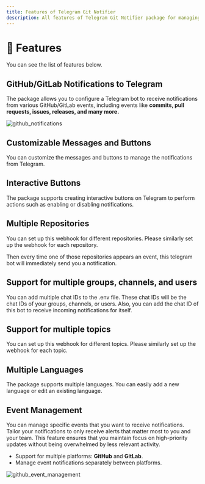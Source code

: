```yaml
---
title: Features of Telegram Git Notifier
description: All features of Telegram Git Notifier package for managing notifications from GitHub and GitLab.
---
```


# 🎉 Features

You can see the list of features below.

## GitHub/GitLab Notifications to Telegram

The package allows you to configure a Telegram bot to receive notifications from various GitHub/GitLab events, including events like **commits, pull requests, issues, releases, and many more.**

![github_notifications](../images/github-notifications.png)

## Customizable Messages and Buttons

You can customize the messages and buttons to manage the notifications from Telegram.

## Interactive Buttons

The package supports creating interactive buttons on Telegram to perform actions such as enabling or disabling notifications.

## Multiple Repositories

You can set up this webhook for different repositories. Please similarly set up the webhook for each repository.

Then every time one of those repositories appears an event, this telegram bot will immediately send you a notification.

## Support for multiple groups, channels, and users

You can add multiple chat IDs to the .env file. These chat IDs will be the chat IDs of your groups, channels, or users. Also, you can add the chat ID of this bot to receive incoming notifications for itself.

## Support for multiple topics

You can set up this webhook for different topics. Please similarly set up the webhook for each topic.

## Multiple Languages

The package supports multiple languages. You can easily add a new language or edit an existing language.

## Event Management

You can manage specific events that you want to receive notifications. Tailor your notifications to only receive alerts that matter most to you and your team. This feature ensures that you maintain focus on high-priority updates without being overwhelmed by less relevant activity.

- Support for multiple platforms: **GitHub** and **GitLab**.
- Manage event notifications separately between platforms.

![github_event_management](../images/github_event_management.png)
